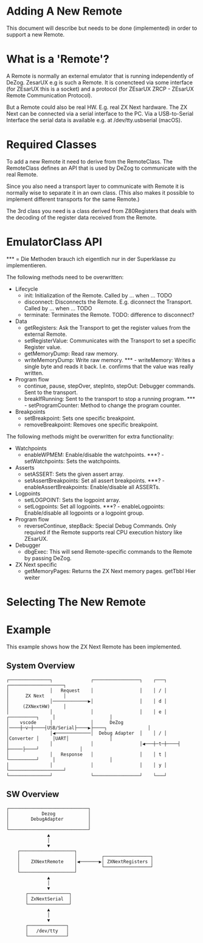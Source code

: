 # Adding A New Remote

This document will describe but needs to be done (implemented) in order to support a new Remote.


# What is a 'Remote'?

A Remote is normally an external emulator that is running independently of DeZog.
ZesarUX e.g is such a Remote.
It is conencteed via some interface (for ZEsarUX this is a socket) and a protocol (for ZEsarUX ZRCP - ZEsarUX Remote Communication Protocol).

But a Remote could also be real HW. E.g. real ZX Next hardware.
The ZX Next can be connected via a serial interface to the PC.
Via a USB-to-Serial Interface the serial data is available e.g. at /dev/tty.usbserial (macOS).


# Required Classes

To add a new Remote it need to derive from the RemoteClass.
The RemoteClass defines an API that is used by DeZog to communicate with the real Remote.

Since you also need a transport layer to communicate with Remote it is normally wise to separate it in an own class.
(This also makes it possible to implement different transports for the same Remote.)

The 3rd class you need is a class derived from Z80Registers that deals with the decoding of the register data received from the Remote.

<!-- TODO: Z80State ?) -->


# EmulatorClass API

*** = Die Methoden brauch ich eigentlich nur in der Superklasse zu implementieren.

The following methods need to be overwritten:
- Lifecycle
	- init: Initialization of the Remote. Called by ... when ... TODO
	- disconnect: Disconnects the Remote. E.g. diconnect the Transport. Called by ... when ... TODO
	- terminate: Terminates the Remote. TODO: difference to disconnect?
- Data
	- getRegisters: Ask the Transport to get the register values from the external Remote.
	- setRegisterValue: Communicates with the Transport to set a specific Register value.
	- getMemoryDump: Read raw memory.
	- writeMemoryDump: Write raw memory.
***	- writeMemory: Writes a single byte and reads it back. I.e. confirms that the value was really written.
- Program flow
	- continue, pause, stepOver, stepInto, stepOut: Debugger commands. Sent to the transport.
	- breakIfRunning: Sent to the transport to stop a running program.
***	- setProgramCounter: Method to change the program counter.
- Breakpoints
	- setBreakpoint: Sets one specific breakpoint.
	- removeBreakpoint: Removes one specific breakpoint.


The following methods might be overwritten for extra functionality:
- Watchpoints
	- enableWPMEM: Enable/disable the watchpoints.
***?	- setWatchpoints: Sets the watchpoints.
- Asserts
	- setASSERT: Sets the given assert array.
	- setAssertBreakpoints: Set all assert breakpoints.
***?	- enableAssertBreakpoints: Enable/disable all ASSERTs.
- Logpoints
	- setLOGPOINT: Sets the logpoint array.
	- setLogpoints: Set all logpoints.
***?	- enableLogpoints: Enable/disable all logpoints or a logpoint group.
- Program flow
	- reverseContinue, stepBack: Special Debug Commands. Only required if the Remote supports real CPU execution history like ZEsarUX.
- Debugger
	- dbgExec: This will send Remote-specific commands to the Remote by passing DeZog.
- ZX Next specific
	- getMemoryPages: Returns the ZX Next memory pages.
getTbbl Hier weiter


# Selecting The New Remote

<!-- Explain: remoteType, RemoteFactory -->


# Example

This example shows how the ZX Next Remote has been implemented.

## System Overview

~~~
┌───────────────┐              ┌─────────────────┐    ┌───┐                     ┌────────────────────┐
│               │   Request    │                 │    │ / │                     │      ZX Next       │
│               │─────────────▶│                 │    │ d │                     │     (ZXNextHW)     │
│               │              │                 │    │ e │    ┌──────────┐     │                    │
│    vscode     │              │      DeZog      │────┼─v─┼────┤USB/Serial├────▶├────┐               │
│               │◀─────────────│  Debug Adapter  │    │ / │    │Converter │     │UART│               │
│               │              │                 │◀───┼─t─┼────┤          ├─────├────┘               │
│               │   Response   │                 │    │ t │    └──────────┘     │                    │
│               │              │                 │    │ y │                     └────────────────────┘
└───────────────┘              └─────────────────┘    └───┘
~~~

## SW Overview

~~~
┌─────────────────────────────┐
│            Dezog            │
│        DebugAdapter         │
│                             │
└─────────────────────────────┘
               ▲
               │
               ▼
    ┌────────────────────┐
    │                    │         ┌─────────────────┐
    │    ZXNextRemote    │◀───────▶│ ZXNextRegisters │
    │                    │         └─────────────────┘
    └────────────────────┘
               ▲
               │
               ▼
       ┌───────────────┐
       │ ZxNextSerial  │
       └───────────────┘
               ▲
               │
               ▼
       ┌──────────────┐
       │   /dev/tty   │
       └──────────────┘
~~~



